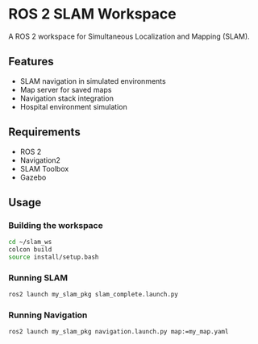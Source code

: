 # ROS 2 SLAM Workspace

A ROS 2 workspace for Simultaneous Localization and Mapping (SLAM).

## Features

- SLAM navigation in simulated environments
- Map server for saved maps
- Navigation stack integration
- Hospital environment simulation

## Requirements

- ROS 2 
- Navigation2
- SLAM Toolbox
- Gazebo

## Usage

### Building the workspace

```bash
cd ~/slam_ws
colcon build
source install/setup.bash
```

### Running SLAM

```bash
ros2 launch my_slam_pkg slam_complete.launch.py
```

### Running Navigation

```bash
ros2 launch my_slam_pkg navigation.launch.py map:=my_map.yaml
```